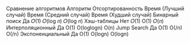 Сравнение алгоритмов
Алгоритм	      Отсортированность	Время (Лучший случай)	Время (Средний случай)	Время (Худший случай)
Бинарный поиск	Да	              𝑂(1)                  𝑂(log 𝑛)                𝑂(log 𝑛)
Хэш-таблицы	    Нет	              𝑂(1)                  O(1)	                  𝑂(𝑛)
Интерполяционный	Да              O(1)                  O(loglogn)              O(n)
Jump Search	    Да	              O(1)	                O(/n)	                  O(/n)	
Экспоненциальный	Да	            O(1)                  O(logn)               	O(logn)
